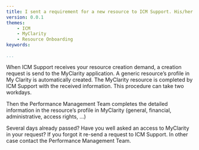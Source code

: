 ```yaml
---
title: I sent a requirement for a new resource to ICM Support. His/her profile doesn’t exist in MyClarity yet.  What can I do?
version: 0.0.1
themes:
    - ICM
    - MyClarity
    - Resource Onboarding
keywords:

...
```


When ICM Support receives your resource creation demand, a creation request is send to the MyClarity application. A generic resource’s profile in My Clarity is automatically created. The MyClarity resource is completed by ICM Support with the received information. This procedure can take two workdays. 

Then the Performance Management Team completes the detailed information in the resource’s profile in MyClarity (general, financial, administrative, access rights, …)

Several days already passed? Have you well asked an access to MyClarity in your request? If you forgot it re-send a request to ICM Support.
In other case contact the Performance Management Team.
 
  
